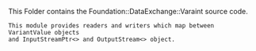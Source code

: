 This Folder contains the Foundation::DataExchange::Varaint source code.

	This module provides readers and writers which map between VariantValue objects
	and InputStreamPtr<> and OutputStream<> object.
